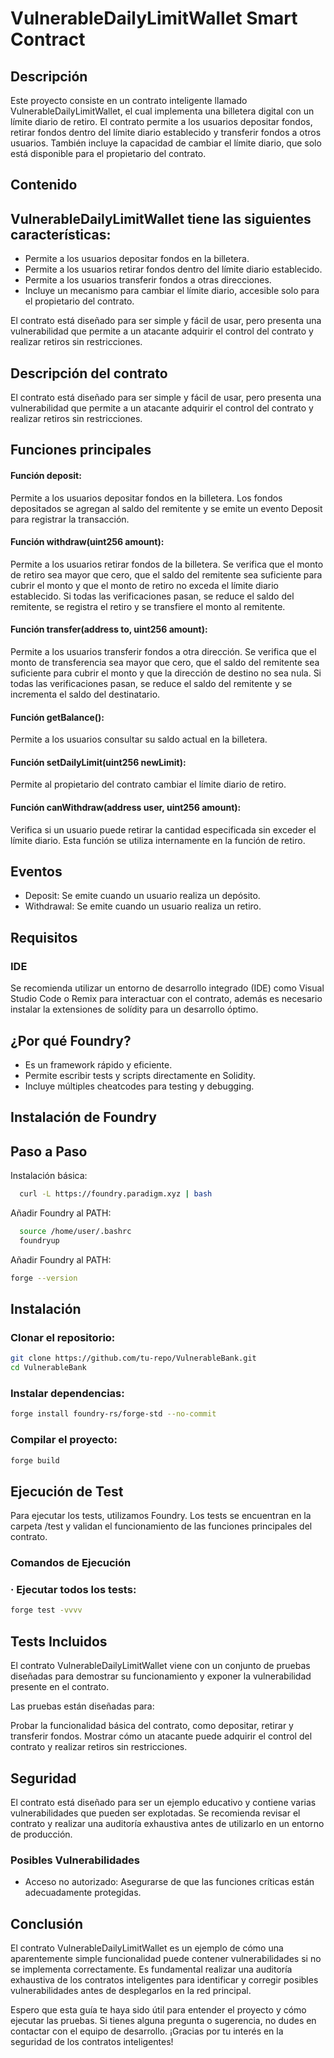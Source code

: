 
# VulnerableDailyLimitWallet Smart Contract

## Descripción

Este proyecto consiste en un contrato inteligente llamado VulnerableDailyLimitWallet, el cual implementa una billetera digital con un límite diario de retiro. El contrato permite a los usuarios depositar fondos, retirar fondos dentro del límite diario establecido y transferir fondos a otros usuarios. También incluye la capacidad de cambiar el límite diario, que solo está disponible para el propietario del contrato.
## Contenido

## VulnerableDailyLimitWallet tiene las siguientes características:

- Permite a los usuarios depositar fondos en la billetera.
- Permite a los usuarios retirar fondos dentro del límite diario establecido.
- Permite a los usuarios transferir fondos a otras direcciones.
- Incluye un mecanismo para cambiar el límite diario, accesible solo para el propietario del contrato.

El contrato está diseñado para ser simple y fácil de usar, pero presenta una vulnerabilidad que permite a un atacante adquirir el control del contrato y realizar retiros sin restricciones.

## Descripción del contrato
El contrato está diseñado para ser simple y fácil de usar, pero presenta una vulnerabilidad que permite a un atacante adquirir el control del contrato y realizar retiros sin restricciones.
## Funciones principales

#### Función deposit: 
Permite a los usuarios depositar fondos en la billetera. Los fondos depositados se agregan al saldo del remitente y se emite un evento Deposit para registrar la transacción.

#### Función withdraw(uint256 amount):
Permite a los usuarios retirar fondos de la billetera. Se verifica que el monto de retiro sea mayor que cero, que el saldo del remitente sea suficiente para cubrir el monto y que el monto de retiro no exceda el límite diario establecido. Si todas las verificaciones pasan, se reduce el saldo del remitente, se registra el retiro y se transfiere el monto al remitente.

#### Función transfer(address to, uint256 amount): 
Permite a los usuarios transferir fondos a otra dirección. Se verifica que el monto de transferencia sea mayor que cero, que el saldo del remitente sea suficiente para cubrir el monto y que la dirección de destino no sea nula. Si todas las verificaciones pasan, se reduce el saldo del remitente y se incrementa el saldo del destinatario.

#### Función getBalance(): 
Permite a los usuarios consultar su saldo actual en la billetera.

#### Función setDailyLimit(uint256 newLimit): 
Permite al propietario del contrato cambiar el límite diario de retiro.

#### Función canWithdraw(address user, uint256 amount): 
Verifica si un usuario puede retirar la cantidad especificada sin exceder el límite diario. Esta función se utiliza internamente en la función de retiro.
## Eventos
- Deposit: Se emite cuando un usuario realiza un depósito.
- Withdrawal: Se emite cuando un usuario realiza un retiro.
## Requisitos

### IDE

Se recomienda utilizar un entorno de desarrollo integrado (IDE) como Visual Studio Code o Remix para interactuar con el contrato, además es necesario instalar la extensiones de solídity para un desarrollo óptimo.

## ¿Por qué Foundry?
- Es un framework rápido y eficiente.
- Permite escribir tests y scripts directamente en Solidity.
- Incluye múltiples cheatcodes para testing y debugging.





## Instalación de Foundry
## Paso a Paso

Instalación básica:

```bash
  curl -L https://foundry.paradigm.xyz | bash
```
Añadir Foundry al PATH:

```bash
  source /home/user/.bashrc 
  foundryup
```
Añadir Foundry al PATH:

```bash
forge --version
```

## Instalación

### Clonar el repositorio:

```bash
git clone https://github.com/tu-repo/VulnerableBank.git
cd VulnerableBank

```
### Instalar dependencias:

```bash
forge install foundry-rs/forge-std --no-commit
```

### Compilar el proyecto:

```bash
forge build

```
## Ejecución de Test
Para ejecutar los tests, utilizamos Foundry. Los tests se encuentran en la carpeta /test y validan el funcionamiento de las funciones principales del contrato.

### Comandos de Ejecución

### · Ejecutar todos los tests:
```bash
forge test -vvvv

```
## Tests Incluidos
El contrato VulnerableDailyLimitWallet viene con un conjunto de pruebas diseñadas para demostrar su funcionamiento y exponer la vulnerabilidad presente en el contrato.

Las pruebas están diseñadas para:

Probar la funcionalidad básica del contrato, como depositar, retirar y transferir fondos.
Mostrar cómo un atacante puede adquirir el control del contrato y realizar retiros sin restricciones.
## Seguridad

El contrato está diseñado para ser un ejemplo educativo y contiene varias vulnerabilidades que pueden ser explotadas. Se recomienda revisar el contrato y realizar una auditoría exhaustiva antes de utilizarlo en un entorno de producción.

### Posibles Vulnerabilidades

* Acceso no autorizado: Asegurarse de que las funciones críticas están adecuadamente protegidas.

## Conclusión
El contrato VulnerableDailyLimitWallet es un ejemplo de cómo una aparentemente simple funcionalidad puede contener vulnerabilidades si no se implementa correctamente. Es fundamental realizar una auditoría exhaustiva de los contratos inteligentes para identificar y corregir posibles vulnerabilidades antes de desplegarlos en la red principal.

Espero que esta guía te haya sido útil para entender el proyecto y cómo ejecutar las pruebas. Si tienes alguna pregunta o sugerencia, no dudes en contactar con el equipo de desarrollo. ¡Gracias por tu interés en la seguridad de los contratos inteligentes!
